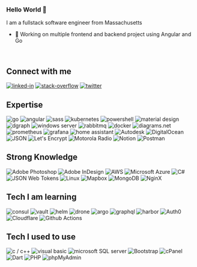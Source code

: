 ### Hello World 👋
I am a fullstack software engineer from Massachusetts
- 🔭 Working on multiple frontend and backend project using Angular and Go

<br>

## Connect with me

[<img  alt="linked-in" src="https://img.shields.io/badge/linkedin-%230077B5.svg?&style=for-the-badge&logo=linkedin&logoColor=white" />](https://www.linkedin.com/in/kyle-gibbons/)
[<img  alt="stack-overflow" src="https://img.shields.io/badge/stack%20overflow-FE7A16?logo=stack-overflow&logoColor=white&style=for-the-badge" />](https://stackoverflow.com/users/21958/kyle-gibbons)
[<img  alt="twitter" src="https://img.shields.io/badge/twitter-%231DA1F2.svg?&style=for-the-badge&logo=twitter&logoColor=white" />](https://twitter.com/_kylegibbons)


## Expertise

<img alt="go" src="https://img.shields.io/badge/go%20-%2320232a.svg?&style=for-the-badge&logo=go" />
<img alt="angular" src="https://img.shields.io/badge/angular%20-%2320232a.svg?&style=for-the-badge&logo=angular&logoColor=%23DD0031" />
<img alt="sass" src="https://img.shields.io/badge/sass%20-%2320232a.svg?&style=for-the-badge&logo=sass" />
<img alt="kubernetes" src="https://img.shields.io/badge/kuberentes%20-%2320232a.svg?&style=for-the-badge&logo=kubernetes" />
<img alt="powershell" src="https://img.shields.io/badge/powershell%20-%2320232a.svg?&style=for-the-badge&logo=powershell" />
<img alt="material design" src="https://img.shields.io/badge/material%20design%20-%2320232a.svg?&style=for-the-badge&logo=materialdesign&logoColor=white" />
<img alt="dgraph" src="https://img.shields.io/badge/dgraph%20-%2320232a.svg?&style=for-the-badge&logo=dgraph" />
<img alt="windows server" src="https://img.shields.io/badge/windows%20server%20-%2320232a.svg?&style=for-the-badge&logo=windows" />
<img alt="rabbitmq" src="https://img.shields.io/badge/rabbitmq%20-%2320232a.svg?&style=for-the-badge&logo=rabbitmq" />
<img alt="docker" src="https://img.shields.io/badge/docker%20-%2320232a.svg?&style=for-the-badge&logo=docker" />
<img alt="diagrams.net" src="https://img.shields.io/badge/diagrams.net%20-%2320232a.svg?&style=for-the-badge&logo=diagramsdotnet" />
<img alt="prometheus" src="https://img.shields.io/badge/prometheus%20-%2320232a.svg?&style=for-the-badge&logo=prometheus" />
<img alt="grafana" src="https://img.shields.io/badge/grafana%20-%2320232a.svg?&style=for-the-badge&logo=grafana" />
<img alt="home assistant" src="https://img.shields.io/badge/home%20 assistant%20-%2320232a.svg?&style=for-the-badge&logo=homeassistant" />
<img alt="Autodesk" src="https://img.shields.io/badge/autodesk-%2320232a.svg?&style=for-the-badge&logo=autodesk" />
<img alt="DigitalOcean" src="https://img.shields.io/badge/DigitalOcean-%2320232a.svg?&style=for-the-badge&logo=digitalocean" />
<img alt="JSON" src="https://img.shields.io/badge/JSON-%2320232a.svg?&style=for-the-badge&logo=json" />
<img alt="Let's Encrypt" src="https://img.shields.io/badge/Let's%20Encrypt-%2320232a.svg?&style=for-the-badge&logo=let's-encrypt" />
<img alt="Motorola Radio" src="https://img.shields.io/badge/motorola-radio-%2320232a.svg?&style=for-the-badge&logo=motorola" />
<img alt="Notion" src="https://img.shields.io/badge/Notion-%2320232a.svg?&style=for-the-badge&logo=notion" />
<img alt="Postman" src="https://img.shields.io/badge/Postman-%2320232a.svg?&style=for-the-badge&logo=postman" />

## Strong Knowledge
<img alt="Adobe Photoshop" src="https://img.shields.io/badge/adobe%20photoshop-%2320232a.svg?&style=for-the-badge&logo=adobe-photoshop" />
<img alt="Adobe InDesign" src="https://img.shields.io/badge/adobe%20InDesign-%2320232a.svg?&style=for-the-badge&logo=adobe-indesign" />
<img alt="AWS" src="https://img.shields.io/badge/AWS-%2320232a.svg?&style=for-the-badge&logo=amazon-aws" />
<img alt="Microsoft Azure" src="https://img.shields.io/badge/Azure-%2320232a.svg?&style=for-the-badge&logo=microsoft-azure" />
<img alt="C#" src="https://img.shields.io/badge/C%23-%2320232a.svg?&style=for-the-badge&logo=c-sharp" />
<img alt="JSON Web Tokens" src="https://img.shields.io/badge/JSON%20Web%20Tokens-%2320232a.svg?&style=for-the-badge&logo=json-web-tokens" />
<img alt="Linux" src="https://img.shields.io/badge/linux-%2320232a.svg?&style=for-the-badge&logo=linux" />
<img alt="Mapbox" src="https://img.shields.io/badge/Mapbox-%2320232a.svg?&style=for-the-badge&logo=mapbox" />
<img alt="MongoDB" src="https://img.shields.io/badge/mongodb-%2320232a.svg?&style=for-the-badge&logo=mongodb" />
<img alt="NginX" src="https://img.shields.io/badge/Nginx-%2320232a.svg?&style=for-the-badge&logo=nginx" />


## Tech I am learning
<img alt="consul" src="https://img.shields.io/badge/consul%20-%2320232a.svg?&style=for-the-badge&logo=consul" />
<img alt="vault" src="https://img.shields.io/badge/vault%20-%2320232a.svg?&style=for-the-badge&logo=vault" />
<img alt="helm" src="https://img.shields.io/badge/helm%20-%2320232a.svg?&style=for-the-badge&logo=helm" />
<img  alt="drone" src="https://img.shields.io/badge/drone%20-%2320232a.svg?&style=for-the-badge&logo=drone" />
<img  alt="argo" src="https://img.shields.io/badge/argo%20-%2320232a.svg?&style=for-the-badge&logo=argo" />
<img  alt="graphql" src="https://img.shields.io/badge/graphql%20-%2320232a.svg?&style=for-the-badge&logo=graphql" />
<img  alt="harbor" src="https://img.shields.io/badge/harbor%20-%2320232a.svg?&style=for-the-badge&logo=harbor" />
<img alt="Auth0" src="https://img.shields.io/badge/Auth0-%2320232a.svg?&style=for-the-badge&logo=auth0" />
<img alt="Cloudflare" src="https://img.shields.io/badge/Cloudflare-%2320232a.svg?&style=for-the-badge&logo=cloudflare" />
<img alt="Github Actions" src="https://img.shields.io/badge/github%20actions-%2320232a.svg?&style=for-the-badge&logo=github-actions" />



## Tech I used to use
<img  alt="c / c++" src="https://img.shields.io/badge/c%2Fc++%20-%2320232a.svg?&style=for-the-badge&logo=c" />
<img  alt="visual basic" src="https://img.shields.io/badge/visual%20basic%20-%2320232a.svg?&style=for-the-badge&logo=.net" />
<img  alt="microsoft SQL server" src="https://img.shields.io/badge/ms%20SQL%20server%20-%2320232a.svg?&style=for-the-badge&logo=microsoftsqlserver" />
<img  alt="Bootstrap" src="https://img.shields.io/badge/bootstrap-%2320232a.svg?&style=for-the-badge&logo=bootstrap" />
<img alt="cPanel" src="https://img.shields.io/badge/cpanel-%2320232a.svg?&style=for-the-badge&logo=cpanel" />
<img alt="Dart" src="https://img.shields.io/badge/dart-%2320232a.svg?&style=for-the-badge&logo=dart" />
<img alt="PHP" src="https://img.shields.io/badge/PHP-%2320232a.svg?&style=for-the-badge&logo=php" />
<img alt="phpMyAdmin" src="https://img.shields.io/badge/PHPmyadmin-%2320232a.svg?&style=for-the-badge&logo=phpmyadmin" />



<!---
<img  alt="spring" src="https://img.shields.io/badge/spring%20-%2320232a.svg?&style=for-the-badge&logo=spring&logoColor=white" />
<img  alt="spring" src="https://img.shields.io/badge/spring%20-%2320232a.svg?&style=for-the-badge&logo=spring&logoColor=white" />
<img  alt="spring" src="https://img.shields.io/badge/spring%20-%2320232a.svg?&style=for-the-badge&logo=spring&logoColor=white" />
<img  alt="spring" src="https://img.shields.io/badge/spring%20-%2320232a.svg?&style=for-the-badge&logo=spring&logoColor=white" />
<img  alt="spring" src="https://img.shields.io/badge/spring%20-%2320232a.svg?&style=for-the-badge&logo=spring&logoColor=white" />
<img  alt="spring" src="https://img.shields.io/badge/spring%20-%2320232a.svg?&style=for-the-badge&logo=spring&logoColor=white" />
<img  alt="spring" src="https://img.shields.io/badge/spring%20-%2320232a.svg?&style=for-the-badge&logo=spring&logoColor=white" />
<img  alt="spring" src="https://img.shields.io/badge/spring%20-%2320232a.svg?&style=for-the-badge&logo=spring&logoColor=white" />


<br>
<br>--->

<!---
kylegibbons/kylegibbons is a ✨ special ✨ repository because its `README.md` (this file) appears on your GitHub profile.
You can click the Preview link to take a look at your changes.
--->
